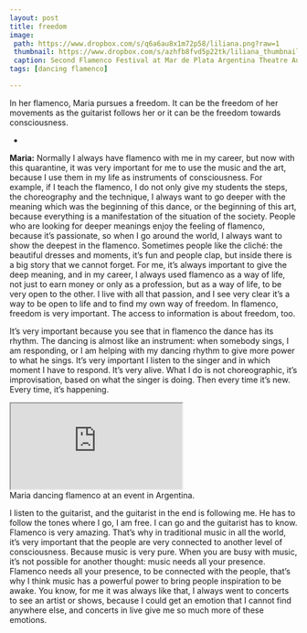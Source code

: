 ```yaml
---
layout: post
title: freedom
image: 
 path: https://www.dropbox.com/s/q6a6au8x1m72p58/liliana.png?raw=1
 thumbnail: https://www.dropbox.com/s/azhfb8fvd5p22tk/liliana_thumbnail.png?raw=1
 caption: Second Flamenco Festival at Mar de Plata Argentina Theatre Auditorium by Liliana Macri.
tags: [dancing flamenco]

---
```


In her flamenco, Maria pursues a freedom. It can be the freedom of her movements as the guitarist follows her or it can be the freedom towards consciousness.  

<!--more-->

-

**Maria:** Normally I always have flamenco with me in my career, but now with this quarantine, it was very important for me to use the music and the art, because I use them in my life as instruments of consciousness. For example, if I teach the flamenco, I do not only give my students the steps, the choreography and the technique, I always want to go deeper with the meaning which was the beginning of this dance, or the beginning of this art, because everything is a manifestation of the situation of the society. People who are looking for deeper meanings enjoy the feeling of flamenco, because it’s passionate, so when I go around the world, I always want to show the deepest in the flamenco. Sometimes people like the cliché: the beautiful dresses and moments, it’s fun and people clap, but inside there is a big story that we cannot forget. For me, it’s always important to give the deep meaning, and in my career, I always used flamenco as a way of life, not just to earn money or only as a profession, but as a way of life, to be very open to the other. I live with all that passion, and I see very clear it’s a way to be open to life and to find my own way of freedom. In flamenco, freedom is very important. The access to information is about freedom, too.

It’s very important because you see that in flamenco the dance has its rhythm. The dancing is almost like an instrument: when somebody sings, I am responding, or I am helping with my dancing rhythm to give more power to what he sings. It’s very important I listen to the singer and in which moment I have to respond. It’s very alive. What I do is not choreographic, it’s improvisation, based on what the singer is doing. Then every time it’s new. Every time, it’s happening.

<div class="responsive-embed responsive-embed-16by9">
  <iframe class="responsive-embed-item" src="https://www.youtube.com/embed/dDA09GwptV8"></iframe>
</div>
 <figcaption>Maria dancing flamenco at an event in Argentina.</figcaption>

I listen to the guitarist, and the guitarist in the end is following me. He has to follow the tones where I go, I am free. I can go and the guitarist has to know. Flamenco is very amazing. That’s why in traditional music in all the world, it’s very important that the people are very connected to another level of consciousness. Because music is very pure. When you are busy with music, it’s not possible for another thought: music needs all your presence. Flamenco needs all your presence, to be connected with the people, that’s why I think music has a powerful power to bring people inspiration to be awake. You know, for me it was always like that, I always went to concerts to see an artist or shows, because I could get an emotion that I cannot find anywhere else, and concerts in live give me so much more of these emotions. 
